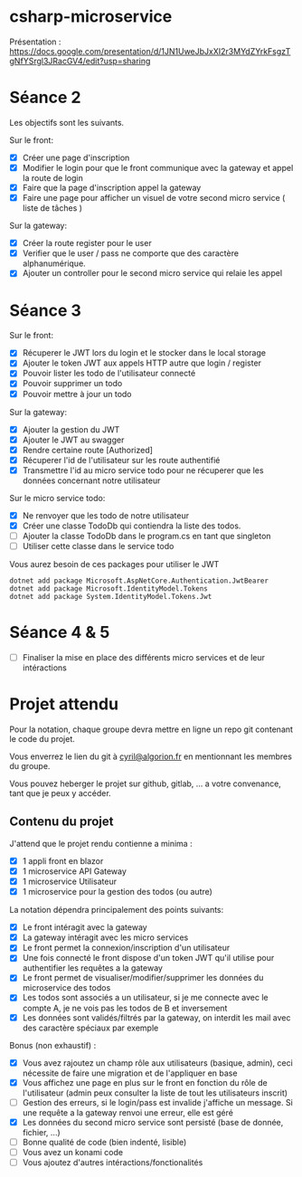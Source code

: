 # csharp-microservice

Présentation : https://docs.google.com/presentation/d/1JN1UweJbJxXI2r3MYdZYrkFsgzTgNfYSrgl3JRacGV4/edit?usp=sharing

# Séance 2

Les objectifs sont les suivants.

Sur le front:
- [X] Créer une page d'inscription
- [X] Modifier le login pour que le front communique avec la gateway et appel la route de login
- [X] Faire que la page d'inscription appel la gateway
- [X] Faire une page pour afficher un visuel de votre second micro service ( liste de tâches )

Sur la gateway:
- [X] Créer la route register pour le user 
- [X] Verifier que le user / pass ne comporte que des caractère alphanumérique.
- [X] Ajouter un controller pour le second micro service qui relaie les appel

# Séance 3

Sur le front:
- [X] Récuperer le JWT lors du login et le stocker dans le local storage
- [X] Ajouter le token JWT aux appels HTTP autre que login / register
- [X] Pouvoir lister les todo de l'utilisateur connecté
- [X] Pouvoir supprimer un todo
- [X] Pouvoir mettre à jour un todo

Sur la gateway:
- [X] Ajouter la gestion du JWT
- [X] Ajouter le JWT au swagger
- [X] Rendre certaine route [Authorized]
- [X] Récuperer l'id de l'utilisateur sur les route authentifié
- [X] Transmettre l'id au micro service todo pour ne récuperer que les données concernant notre utilisateur

Sur le micro service todo:
- [X] Ne renvoyer que les todo de notre utilisateur
- [X] Créer une classe TodoDb qui contiendra la liste des todos.
- [ ] Ajouter la classe TodoDb dans le program.cs en tant que singleton
- [ ] Utiliser cette classe dans le service todo

Vous aurez besoin de ces packages pour utiliser le JWT

```
dotnet add package Microsoft.AspNetCore.Authentication.JwtBearer
dotnet add package Microsoft.IdentityModel.Tokens
dotnet add package System.IdentityModel.Tokens.Jwt
```

# Séance 4 & 5

- [ ] Finaliser la mise en place des différents micro services et de leur intéractions


# Projet attendu 

Pour la notation, chaque groupe devra mettre en ligne un repo git contenant le code du projet.

Vous enverrez le lien du git à cyril@algorion.fr en mentionnant les membres du groupe.

Vous pouvez heberger le projet sur github, gitlab, ... a votre convenance, tant que je peux y accéder.

## Contenu du projet

J'attend que le projet rendu contienne a minima : 
- [X] 1 appli front en blazor
- [X] 1 microservice API Gateway
- [X] 1 microservice Utilisateur
- [X] 1 microservice pour la gestion des todos (ou autre)

La notation dépendra principalement des points suivants:
- [X] Le front intéragit avec la gateway
- [X] La gateway intéragit avec les micro services
- [X] Le front permet la connexion/inscription d'un utilisateur
- [X] Une fois connecté le front dispose d'un token JWT qu'il utilise pour authentifier les requêtes a la gateway
- [X] Le front permet de visualiser/modifier/supprimer les données du microservice des todos
- [X] Les todos sont associés a un utilisateur, si je me connecte avec le compte A, je ne vois pas les todos de B et inversement
- [X] Les données sont validés/filtrés par la gateway, on interdit les mail avec des caractère spéciaux par exemple

Bonus (non exhaustif) :
- [X] Vous avez rajoutez un champ rôle aux utilisateurs (basique, admin), ceci nécessite de faire une migration et de l'appliquer en base
- [X] Vous affichez une page en plus sur le front en fonction du rôle de l'utilisateur (admin peux consulter la liste de tout les utilisateurs inscrit)
- [ ] Gestion des erreurs, si le login/pass est invalide j'affiche un message. Si une requête a la gateway renvoi une erreur, elle est géré
- [X] Les données du second micro service sont persisté (base de donnée, fichier, ...)
- [ ] Bonne qualité de code (bien indenté, lisible)
- [ ] Vous avez un konami code
- [ ] Vous ajoutez d'autres intéractions/fonctionalités